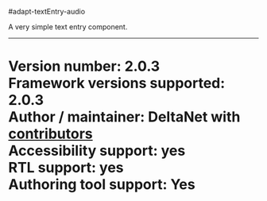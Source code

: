 #adapt-textEntry-audio

A very simple text entry component.

----------------------------
**Version number:**  2.0.3     
**Framework versions supported:**  2.0.3     
**Author / maintainer:** DeltaNet with [contributors](https://github.com/deltanet/adapt-textEntry-audio/graphs/contributors)     
**Accessibility support:** yes  
**RTL support:** yes     
**Authoring tool support:** Yes
=======

